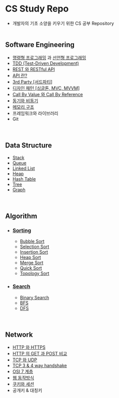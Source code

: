 # CS Study Repo
- 개발자의 기초 소양을 키우기 위한 CS 공부 Repository
<br><br>

## Software Engineering
- [명령형 프로그래밍](https://github.com/sangwoo24/CS-Study/blob/main/Software%20Engineering/프로그래밍%20패러다임/명령형%20프로그래밍.md) 과 [선언형 프로그래밍](https://github.com/sangwoo24/CS-Study/blob/main/Software%20Engineering/프로그래밍%20패러다임/선언형%20프로그래밍.md)
- [TDD (Test-Driven Development)](https://github.com/sangwoo24/CS-Study/blob/main/Software%20Engineering/TDD.md)
- [REST 와 RESTful API](https://github.com/sangwoo24/CS-Study/blob/main/Software%20Engineering/RestAPI.md)
- [API 란?](https://github.com/sangwoo24/CS-Study/blob/main/Software%20Engineering/API.md)
- [3rd Party [서드파티]](https://github.com/sangwoo24/CS-Study/blob/main/Software%20Engineering/3rd%20Party.md)
- [디자인 패턴 [싱글톤, MVC, MVVM]](https://github.com/sangwoo24/CS-Study/blob/main/Software%20Engineering/Design%20Pattern.md)
- [Call By Value 와 Call By Reference](https://github.com/sangwoo24/CS-Study/blob/main/Software%20Engineering/Call%20by%20value%20%26%20call%20by%20reference.md)
- [동기와 비동기](https://github.com/sangwoo24/CS-Study/blob/main/Software%20Engineering/동기와%20비동기.md)
- [메모리 구조](https://github.com/sangwoo24/CS-Study/blob/main/Software%20Engineering/메모리%20구조.md)
- 프레임워크와 라이브러리
- Git
<br><br><br>

## Data Structure
- [Stack](https://github.com/sangwoo24/CS-Study/blob/main/Data%20Structure/1.%20Stack/Stack.md)
- [Queue](https://github.com/sangwoo24/CS-Study/blob/main/Data%20Structure/2.%20Queue/Queue.md)
- [Linked List](https://github.com/sangwoo24/CS-Study/blob/main/Data%20Structure/3.%20Linked%20List/Linked%20List.md)
- [Heap](https://github.com/sangwoo24/CS-Study/blob/main/Data%20Structure/4.%20Heap/Heap.md)
- [Hash Table](https://github.com/sangwoo24/CS-Study/blob/main/Data%20Structure/5.%20Hash%20Table/Hash%20Table.md)
- [Tree](https://github.com/sangwoo24/CS-Study/blob/main/Data%20Structure/6.%20Tree/Tree.md)
- [Graph](https://github.com/sangwoo24/CS-Study/tree/main/Data%20Structure/7.%20Graph)
<br><br><br>

## Algorithm
- ### [Sorting](https://github.com/sangwoo24/CS-Study/blob/main/Sorting/Sorting.md)
   - [Bubble Sort](https://github.com/sangwoo24/CS-Study/blob/main/Sorting/Bubble%20sort.py)
   - [Selection Sort](https://github.com/sangwoo24/CS-Study/blob/main/Sorting/Selection%20sort.py)
   - [Insertion Sort](https://github.com/sangwoo24/CS-Study/blob/main/Sorting/Insertion%20sort.py)
   - [Heap Sort](https://github.com/sangwoo24/CS-Study/blob/main/Sorting/Heap%20sort.py)
   - [Merge Sort](https://github.com/sangwoo24/CS-Study/blob/main/Sorting/Merge%20sort.py)
   - [Quick Sort](https://github.com/sangwoo24/CS-Study/blob/main/Sorting/Quick%20sort.py)
   - [Topology Sort](https://github.com/sangwoo24/CS-Study/blob/main/Sorting/Topology%20sort.py)

- ### [Search](https://github.com/sangwoo24/CS-Study/blob/main/Search/Search.md)
  - [Binary Search](https://github.com/sangwoo24/CS-Study/blob/main/Search/Binary%20Search.py)
  - [BFS](https://github.com/sangwoo24/CS-Study/blob/main/Search/BFS.py)
  - [DFS](https://github.com/sangwoo24/CS-Study/blob/main/Search/DFS.py)
<br><br><br>

## Network
  - [HTTP 와 HTTPS](https://github.com/sangwoo24/CS-Study/blob/main/Network/HTTP%20와%20HTTPS.md)
  - [HTTP 의 GET 과 POST 비교](https://github.com/sangwoo24/CS-Study/blob/main/Network/HTTP%20GET%20과%20POST%20비교.md)
  - [TCP 와 UDP](https://github.com/sangwoo24/CS-Study/blob/main/Network/TCP%20와%20UDP.md)
  - [TCP 3 & 4 way handshake](https://github.com/sangwoo24/CS-Study/blob/main/Network/3-way%20handshake.md)
  - [OSI 7 계층](https://github.com/sangwoo24/CS-Study/blob/main/Network/OSI%207%20계층.md)
  - [웹 동작방식](https://github.com/sangwoo24/CS-Study/blob/main/Network/웹%20동작방식.md)
  - [쿠키와 세션](https://github.com/sangwoo24/CS-Study/blob/main/Network/Cookie%20와%20Session.md)
  - 공개키 & 대칭키